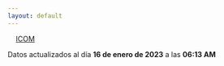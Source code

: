 ```yaml
---
layout: default
---
```

<a href="planes/ICOM/" style="padding: 1rem;">ICOM</a>
<p class_="text-center text-muted">Datos actualizados al día <b>16 de enero de 2023</b> a las <b>06:13 AM</b></p>